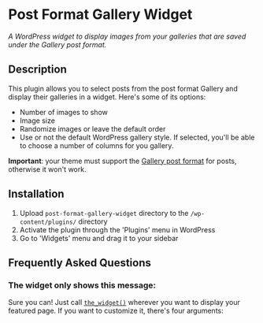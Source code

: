 # Post Format Gallery Widget #
*A WordPress widget to display images from your galleries that are saved under the Gallery post format.*  

## Description ##
This plugin allows you to select posts from the post format Gallery and display their galleries in a widget. Here's some of its options:
* Number of images to show
* Image size
* Randomize images or leave the default order
* Use or not the default WordPress gallery style. If selected, you'll be able to choose a number of columns for you gallery.

**Important**: your theme must support the [Gallery post format](http://codex.wordpress.org/Post_Formats#Adding_Theme_Support) for posts, otherwise it won't work.

## Installation ##

1. Upload `post-format-gallery-widget` directory to the `/wp-content/plugins/` directory
2. Activate the plugin through the 'Plugins' menu in WordPress
3. Go to 'Widgets' menu and drag it to your sidebar

## Frequently Asked Questions ##

### The widget only shows this  message: 

Sure you can! Just call [`the_widget()`](http://codex.wordpress.org/Function_Reference/the_widget) wherever you want to display your featured page. If you want to customize it, there's four arguments:
